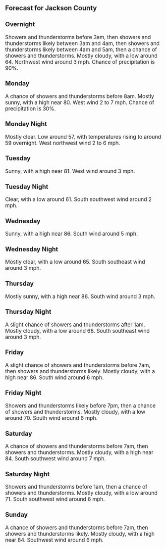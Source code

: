 <div>
   <h2>Forecast for Jackson County</h2>
   <p>
      <div style="font-size:120%">
         <h3>Overnight</h3>Showers and thunderstorms before 3am, then showers and thunderstorms likely between 3am and 4am, then showers and thunderstorms
         likely between 4am and 5am, then a chance of showers and thunderstorms. Mostly cloudy, with a low around 64. Northwest wind
         around 3 mph. Chance of precipitation is 90%.<br></div>
   </p>
   <p>
      <div style="font-size:120%">
         <h3>Monday</h3>A chance of showers and thunderstorms before 8am. Mostly sunny, with a high near 80. West wind 2 to 7 mph. Chance of precipitation
         is 30%.<br></div>
   </p>
   <p>
      <div style="font-size:120%">
         <h3>Monday Night</h3>Mostly clear. Low around 57, with temperatures rising to around 59 overnight. West northwest wind 2 to 6 mph.<br></div>
   </p>
   <p>
      <div style="font-size:120%">
         <h3>Tuesday</h3>Sunny, with a high near 81. West wind around 3 mph.<br></div>
   </p>
   <p>
      <div style="font-size:120%">
         <h3>Tuesday Night</h3>Clear, with a low around 61. South southwest wind around 2 mph.<br></div>
   </p>
   <p>
      <div style="font-size:120%">
         <h3>Wednesday</h3>Sunny, with a high near 86. South wind around 5 mph.<br></div>
   </p>
   <p>
      <div style="font-size:120%">
         <h3>Wednesday Night</h3>Mostly clear, with a low around 65. South southeast wind around 3 mph.<br></div>
   </p>
   <p>
      <div style="font-size:120%">
         <h3>Thursday</h3>Mostly sunny, with a high near 86. South wind around 3 mph.<br></div>
   </p>
   <p>
      <div style="font-size:120%">
         <h3>Thursday Night</h3>A slight chance of showers and thunderstorms after 1am. Mostly cloudy, with a low around 68. South southeast wind around 3
         mph.<br></div>
   </p>
   <p>
      <div style="font-size:120%">
         <h3>Friday</h3>A slight chance of showers and thunderstorms before 7am, then showers and thunderstorms likely. Mostly cloudy, with a high
         near 86. South wind around 6 mph.<br></div>
   </p>
   <p>
      <div style="font-size:120%">
         <h3>Friday Night</h3>Showers and thunderstorms likely before 7pm, then a chance of showers and thunderstorms. Mostly cloudy, with a low around
         70. South wind around 6 mph.<br></div>
   </p>
   <p>
      <div style="font-size:120%">
         <h3>Saturday</h3>A chance of showers and thunderstorms before 7am, then showers and thunderstorms. Mostly cloudy, with a high near 84. South
         southwest wind around 7 mph.<br></div>
   </p>
   <p>
      <div style="font-size:120%">
         <h3>Saturday Night</h3>Showers and thunderstorms before 1am, then a chance of showers and thunderstorms. Mostly cloudy, with a low around 71. South
         southwest wind around 6 mph.<br></div>
   </p>
   <p>
      <div style="font-size:120%">
         <h3>Sunday</h3>A chance of showers and thunderstorms before 7am, then showers and thunderstorms likely. Mostly cloudy, with a high near 84.
         Southwest wind around 6 mph.<br></div>
   </p>
</div>